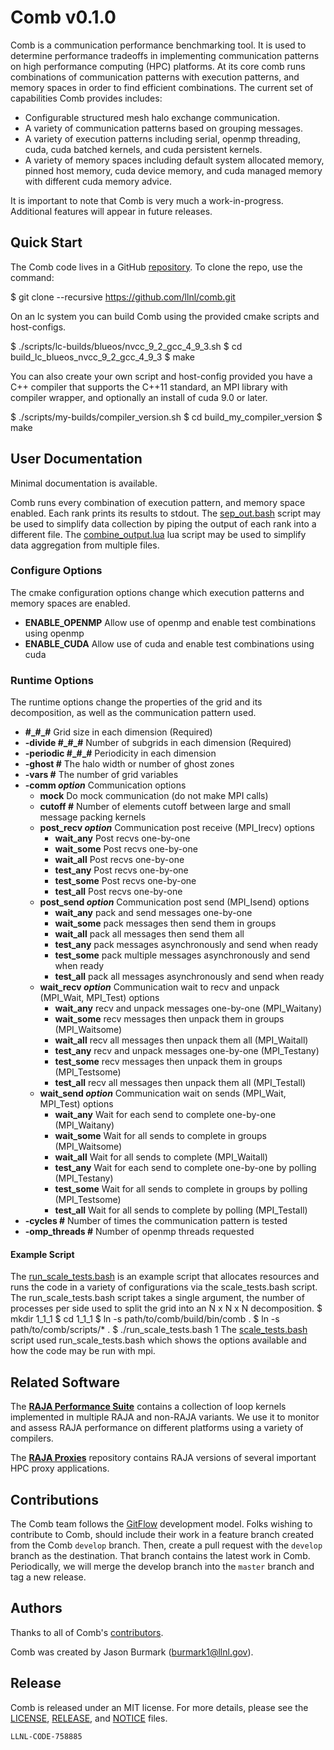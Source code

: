 # Comb v0.1.0

Comb is a communication performance benchmarking tool. It is used to determine performance tradeoffs in implementing communication patterns on high performance computing (HPC) platforms. At its core comb runs combinations of communication patterns with execution patterns, and memory spaces in order to find efficient combinations. The current set of capabilities Comb provides includes:
  * Configurable structured mesh halo exchange communication.
  * A variety of communication patterns based on grouping messages.
  * A variety of execution patterns including serial, openmp threading, cuda, cuda batched kernels, and cuda persistent kernels.
  * A variety of memory spaces including default system allocated memory, pinned host memory, cuda device memory, and cuda managed memory with different cuda memory advice.

It is important to note that Comb is very much a work-in-progress. Additional features will appear in future releases.


## Quick Start

The Comb code lives in a GitHub [repository](https://github.com/llnl/comb). To clone the repo, use the command:

  $ git clone --recursive https://github.com/llnl/comb.git

On an lc system you can build Comb using the provided cmake scripts and host-configs.

  $ ./scripts/lc-builds/blueos/nvcc_9_2_gcc_4_9_3.sh
  $ cd build_lc_blueos_nvcc_9_2_gcc_4_9_3
  $ make

You can also create your own script and host-config provided you have a C++ compiler that supports the C++11 standard, an MPI library with compiler wrapper, and optionally an install of cuda 9.0 or later.

  $ ./scripts/my-builds/compiler_version.sh
  $ cd build_my_compiler_version
  $ make


## User Documentation

Minimal documentation is available.

Comb runs every combination of execution pattern, and memory space enabled. Each rank prints its results to stdout. The [sep_out.bash](./scripts/sep_out.bash) script may be used to simplify data collection by piping the output of each rank into a different file. The [combine_output.lua](./scripts/combine_output.lua) lua script may be used to simplify data aggregation from multiple files.

### Configure Options

The cmake configuration options change which execution patterns and memory spaces are enabled.

  - __ENABLE_OPENMP__ Allow use of openmp and enable test combinations using openmp
  - __ENABLE_CUDA__  Allow use of cuda and enable test combinations using cuda

### Runtime Options

The runtime options change the properties of the grid and its decomposition, as well as the communication pattern used.

  - __\#\_\#\_\#__ Grid size in each dimension (Required)
  - __\-divide \#\_\#\_\#__ Number of subgrids in each dimension (Required)
  - __\-periodic \#\_\#\_\#__ Periodicity in each dimension
  - __\-ghost \#__ The halo width or number of ghost zones
  - __\-vars \#__ The number of grid variables
  - __\-comm *option*__ Communication options
    - __mock__ Do mock communication (do not make MPI calls)
    - __cutoff \#__ Number of elements cutoff between large and small message packing kernels
    - __post_recv *option*__ Communication post receive (MPI_Irecv) options
      - __wait_any__ Post recvs one-by-one
      - __wait_some__ Post recvs one-by-one
      - __wait_all__ Post recvs one-by-one
      - __test_any__ Post recvs one-by-one
      - __test_some__ Post recvs one-by-one
      - __test_all__ Post recvs one-by-one
    - __post_send *option*__ Communication post send (MPI_Isend) options
      - __wait_any__ pack and send messages one-by-one
      - __wait_some__ pack messages then send them in groups
      - __wait_all__ pack all messages then send them all
      - __test_any__ pack messages asynchronously and send when ready
      - __test_some__ pack multiple messages asynchronously and send when ready
      - __test_all__ pack all messages asynchronously and send when ready
    - __wait_recv *option*__ Communication wait to recv and unpack (MPI_Wait, MPI_Test) options
      - __wait_any__ recv and unpack messages one-by-one (MPI_Waitany)
      - __wait_some__ recv messages then unpack them in groups (MPI_Waitsome)
      - __wait_all__ recv all messages then unpack them all (MPI_Waitall)
      - __test_any__ recv and unpack messages one-by-one (MPI_Testany)
      - __test_some__ recv messages then unpack them in groups (MPI_Testsome)
      - __test_all__ recv all messages then unpack them all (MPI_Testall)
    - __wait_send *option*__ Communication wait on sends (MPI_Wait, MPI_Test) options
      - __wait_any__ Wait for each send to complete one-by-one (MPI_Waitany)
      - __wait_some__ Wait for all sends to complete in groups (MPI_Waitsome)
      - __wait_all__ Wait for all sends to complete (MPI_Waitall)
      - __test_any__ Wait for each send to complete one-by-one by polling (MPI_Testany)
      - __test_some__ Wait for all sends to complete in groups by polling (MPI_Testsome)
      - __test_all__ Wait for all sends to complete by polling (MPI_Testall)
  - __\-cycles \#__ Number of times the communication pattern is tested
  - __\-omp_threads \#__ Number of openmp threads requested

#### Example Script

The [run_scale_tests.bash](./scripts/run_scale_tests.bash) is an example script that allocates resources and runs the code in a variety of configurations via the scale_tests.bash script. The run_scale_tests.bash script takes a single argument, the number of processes per side used to split the grid into an N x N x N decomposition.
  $ mkdir 1_1_1
  $ cd 1_1_1
  $ ln -s path/to/comb/build/bin/comb .
  $ ln -s path/to/comb/scripts/* .
  $ ./run_scale_tests.bash 1
The [scale_tests.bash](./scripts/scale_tests.bash) script used run_scale_tests.bash which shows the options available and how the code may be run with mpi.


## Related Software

The [**RAJA Performance Suite**](https://github.com/LLNL/RAJAPerf) contains a collection of loop kernels implemented in multiple RAJA and non-RAJA variants. We use it to monitor and assess RAJA performance on different platforms using a variety of compilers.

The [**RAJA Proxies**](https://github.com/LLNL/RAJAProxies) repository contains RAJA versions of several important HPC proxy applications.


## Contributions

The Comb team follows the [GitFlow](http://nvie.com/posts/a-successful-git-branching-model/) development model. Folks wishing to contribute to Comb, should include their work in a feature branch created from the Comb `develop` branch. Then, create a pull request with the `develop` branch as the destination. That branch contains the latest work in Comb. Periodically, we will merge the develop branch into the `master` branch and tag a new release.


## Authors

Thanks to all of Comb's
[contributors](https://github.com/LLNL/Comb/graphs/contributors).

Comb was created by Jason Burmark (burmark1@llnl.gov).


## Release

Comb is released under an MIT license. For more details, please see the
[LICENSE](./LICENSE), [RELEASE](./RELEASE), and [NOTICE](./NOTICE) files.

`LLNL-CODE-758885`
